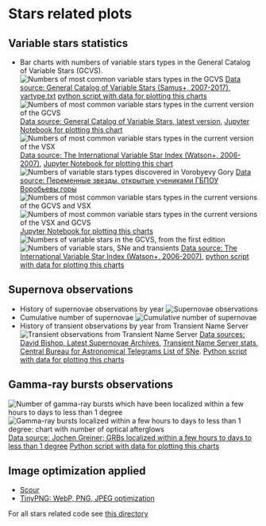 # Stars related plots

## Variable stars statistics

* Bar charts with numbers of variable stars types in the General Catalog of Variable Stars (GCVS).
![Numbers of most common variable stars types in the GCVS](./gcvs_types_distribution-combined-sorted.svg "Numbers of most common variable stars types in the GCVS")
[Data source: General Catalog of Variable Stars (Samus+, 2007-2017), vartype.txt](https://cdsarc.cds.unistra.fr/ftp/B/gcvs/vartype.txt)
[python script with data for plotting this charts](../../src/astrodata/stars/plot_gcvs_types_chart.py)
![Numbers of most common variable stars types in the current version of the GCVS](./gcvs_types_distribution-combined-sorted-latest+.png "Numbers of most common variable stars types in the current version of the GCVS with stars belongs to several types of variability")
[Data source: General Catalog of Variable Stars, latest version](http://www.sai.msu.su/gcvs/gcvs/gcvs5/gcvs5.txt),
[Jupyter Notebook for plotting this chart](../../src/astrodata/stars/plot_gcvs_types_chart_latest.ipynb)
![Numbers of most common variable stars types in the current version of the VSX](./vsx_types_distribution-combined-sorted-latest+.png "Numbers of most common variable stars types in the current version of the VSX with stars belongs to several types of variability")
[Data source: The International Variable Star Index (Watson+, 2006-2007)](https://cdsarc.cds.unistra.fr/viz-bin/cat/B/vsx),
[Jupyter Notebook for plotting this chart](../../src/astrodata/stars/plot_vsx_types_chart_latest.ipynb)
![Numbers of variable stars types discovered in Vorobyevy Gory](./vg_types_distribution-sorted-latest+.png "Numbers of variable stars types discovered in Vorobyevy Gory")
[Data source: Переменные звезды, открытые учениками ГБПОУ Воробьевы горы](https://caiko.mdp-project.ru/variability/)
![Numbers of most common variable stars types in the current versions of the GCVS and VSX](./var_types_distribution-gcvs-sorted.png "Numbers of most common variable stars types in the current versions of the GCVS and VSX")
![Numbers of most common variable stars types in the current versions of the VSX and GCVS](./var_types_distribution-vsx-sorted.png "Numbers of most common variable stars types in the current versions of the VSX and GCVS")
[Jupyter Notebook for plotting this charts](../../src/astrodata/stars/plot_variable_stars_types_grouped_chart.ipynb)
![Numbers of variable stars in the GCVS, from the first edition](./gcvs-variable-stars-count.svg "Numbers of variable stars in the GCVS, from the first edition")
![Numbers of variable stars, SNe and transients](./variable-stars-count-graph.svg "Numbers of variable stars (VSX and GCVS), SNe and transients")
[Data source: The International Variable Star Index (Watson+, 2006-2007)](https://cdsarc.u-strasbg.fr/ftp/B/vsx/ReadMe),
[python script with data for plotting this charts](../../src/astrodata/stars/plot_variable_stars_counts.py)

## Supernova observations

* History of supernovae observations by year
![Supernovae observations](./sne_stats_bar_chart.svg "Supernovae observations")
* Cumulative number of supernovae
![Cumulative number of supernovae](./sne_transients_total_number_log_plot.svg "Cumulative number of supernovae")
* History of transient observations by year from Transient Name Server
![Transient observations from Transient Name Server](./transient_stats_bar_chart.svg "Transient observations from Transient Name Server")
[Data sources: David Bishop, Latest Supernovae Archives](https://www.rochesterastronomy.org/snimages/archives.html),
[Transient Name Server stats](https://www.wis-tns.org/stats-maps),
[Central Bureau for Astronomical Telegrams List of SNe](http://www.cbat.eps.harvard.edu/lists/Supernovae.html).
[Python script with data for plotting this charts](../../src/astrodata/stars/plot_sne_transients_stats.py)

## Gamma-ray bursts observations

![Number of gamma-ray bursts which have been localized within a few hours to days to less than 1 degree](./grbs_total_number_plot.png "Number of gamma-ray bursts which have been localized within a few hours to days to less than 1 degree")
![Gamma-ray bursts localized within a few hours to days to less than 1 degree: chart with number of optical afterglows](./grbs_stats_bar_chart.svg "Gamma-ray bursts localized within a few hours to days to less than 1 degree: chart with number of optical afterglows")
[Data source: Jochen Greiner; GRBs localized within a few hours to days to less than 1 degree](https://www.mpe.mpg.de/~jcg/grbgen.html)
[Python script with data for plotting this charts](../../src/astrodata/stars/plot_localized_grbs_stats.py)

## Image optimization applied

* [Scour](https://github.com/scour-project/scour)
* [TinyPNG: WebP, PNG, JPEG optimization](https://tinypng.com/)

For all stars related code see [this directory](../../src/astrodata/stars/)

